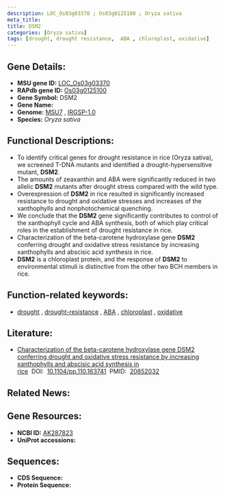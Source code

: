 ```yaml
---
description: LOC_Os03g03370 ; Os03g0125100 ; Oryza sativa
meta_title:
title: DSM2
categories: [Oryza sativa]
tags: [drought, drought resistance,  ABA , chloroplast, oxidative]
---
```


## Gene Details:
- **MSU gene ID:** [LOC_Os03g03370](http://rice.uga.edu/cgi-bin/ORF_infopage.cgi?orf=LOC_Os03g03370)  
- **RAPdb gene ID:** [Os03g0125100](https://rapdb.dna.affrc.go.jp/locus/?name=Os03g0125100)  
- **Gene Symbol:** DSM2
- **Gene Name:**
- **Genome:**  [MSU7](http://rice.uga.edu/)&nbsp;,&nbsp;[IRGSP-1.0](https://rapdb.dna.affrc.go.jp/download/irgsp1.html)
- **Species:** *Oryza sativa*

## Functional Descriptions:
   - To identify critical genes for drought resistance in rice (Oryza sativa), we screened T-DNA mutants and identified a drought-hypersensitive mutant, **DSM2**.
   - The amounts of zeaxanthin and ABA were significantly reduced in two allelic **DSM2** mutants after drought stress compared with the wild type.
   - Overexpression of **DSM2** in rice resulted in significantly increased resistance to drought and oxidative stresses and increases of the xanthophylls and nonphotochemical quenching.
   - We conclude that the **DSM2** gene significantly contributes to control of the xanthophyll cycle and ABA synthesis, both of which play critical roles in the establishment of drought resistance in rice.
   - Characterization of the beta-carotene hydroxylase gene **DSM2** conferring drought and oxidative stress resistance by increasing xanthophylls and abscisic acid synthesis in rice.
   - **DSM2** is a chloroplast protein, and the response of **DSM2** to environmental stimuli is distinctive from the other two BCH members in rice.

## Function-related keywords:
   - [drought](/tags/drought/)&nbsp;,&nbsp;[drought-resistance](/tags/drought-resistance/)&nbsp;,&nbsp;[ABA](/tags/ABA/)&nbsp;,&nbsp;[chloroplast](/tags/chloroplast/)&nbsp;,&nbsp;[oxidative](/tags/oxidative/)

## Literature:
   - [Characterization of the beta-carotene hydroxylase gene DSM2 conferring drought and oxidative stress resistance by increasing xanthophylls and abscisic acid synthesis in rice](https://www.doi.org/10.1104/pp.110.163741)&nbsp;&nbsp;DOI:&nbsp;&nbsp;[10.1104/pp.110.163741](https://www.doi.org/10.1104/pp.110.163741)&nbsp;&nbsp;PMID:&nbsp;&nbsp;[20852032](https://pubmed.ncbi.nlm.nih.gov/20852032/)

## Related News:

## Gene Resources:
- **NCBI ID:**  [AK287823](http://www.ncbi.nlm.nih.gov/nuccore/AK287823)
- **UniProt accessions:** [](https://www.uniprot.org/uniprotkb//entry)

## Sequences:
- **CDS Sequence:**
- **Protein Sequence:**
